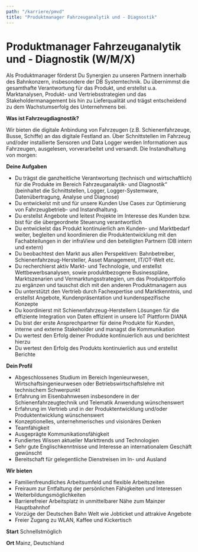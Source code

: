 ```yaml
---
path: "/karriere/pmvd"
title: "Produktmanager Fahrzeuganalytik und - Diagnostik"
---
```


# Produktmanager Fahrzeuganalytik und - Diagnostik (W/M/X)

Als Produktmanager förderst Du Synergien zu unseren Partnern innerhalb des Bahnkonzern, insbesondere der DB Systemtechnik. Du übernimmst die gesamthafte Verantwortung für das Produkt, und erstellst u.a. Marktanalysen, Produkt- und Vertriebsstrategien und das Stakeholdermanagement bis hin zu Lieferqualität und trägst entscheidend zu dem Wachstumserfolg des Unternehmens bei. 

**Was ist Fahrzeugdiagnostik?**

Wir bieten die digitale Anbindung von Fahrzeugen (z.B. Schienenfahrzeuge, Busse, Schiffe) an das digitale Festland an. Über Schnittstellen im Fahrzeug und/oder installierte Sensoren und Data Logger werden Informationen aus Fahrzeugen, ausgelesen, vorverarbeitet und versandt. 
Die Instandhaltung von morgen: 

**Deine Aufgaben**
- Du trägst die ganzheitliche Verantwortung (technisch und wirtschaftlich) für die Produkte im Bereich Fahrzeuganalytik- und Diagnostik“ (beinhaltet die Schnittstellen, Logger, Logger-Systemware, Datenübertragung, Analyse und Diagnose) 
- Du entwickelst mit und für unsere Kunden Use Cases zur Optimierung von Fahrzeugbetrieb- und Instandhaltung. 
- Du erstellst Angebote und leitest Projekte im Interesse des Kunden bzw. bist für die übergeordnete Steuerung verantwortlich
- Du entwickelst das Produkt kontinuierlich am Kunden- und Marktbedarf weiter, begleiten und koordinieren die Produktentwicklung mit den Fachabteilungen in der infraView und den beteiligten Partnern (DB intern und extern)
- Du beobachtest den Markt aus allen Perspektiven: Bahnbetreiber, Schienenfahrzeug-Hersteller, Asset Management, IT/OT-Welt etc. 
- Du recherchierst aktiv Markt- und Technologie, und erstellst Wettbewerbsanalysen, sowie produktbezogene Businesspläne, Marktszenarien und Vermarktungsstrategien, um das Produktportfolio zu ergänzen und tauschst dich mit den anderen Produktmanagern aus
- Du unterstützt den Vertrieb durch Fachexpertise und Marktkenntnis, und erstellst Angebote, Kundenpräsentation und kundenspezifische Konzepte
- Du koordinierst mit Schienenfahrzeug-Herstellern Lösungen für die effiziente Integration von Daten effizient in unsere IoT Plattform DIANA 
- Du bist der erste Ansprechpartner für deine Produkte für Kunden, interne und externe Stakeholder und managst die Kommunikation
- Du wertest den Erfolg deiner Produkte kontinuierlich aus und berichtest hierzu
- Du wertest den Erfolg des Produkts kontinuierlich aus und erstellst Berichte

**Dein Profil**
- Abgeschlossenes Studium im Bereich Ingenieurwesen, Wirtschaftsingenieurwesen oder Betriebswirtschaftslehre mit technischem Schwerpunkt
- Erfahrung im Eisenbahnwesen insbesondere in der Schienenfahrzeugtechnik und Telematik Anwendung wünschenswert                                       
- Erfahrung im Vertrieb und in der Produktentwicklung und/oder Produktentwicklung wünschenswert 
- Konzeptionelles, unternehmerisches und visionäres Denken
- Teamfähigkeit
- Ausgeprägte Kommunikationsfähigkeit
- Fundiertes Wissen aktueller Markttrends und Technologien
- Sehr gute Englischkenntnisse und Interesse an internationalem Geschäft gewünscht
- Bereitschaft für gelegentliche Dienstreisen im In- und Ausland

**Wir bieten**
- Familienfreundliches Arbeitsumfeld und flexible Arbeitszeiten
- Freiraum zur Entfaltung der persönlichen Fähigkeiten und Interessen
- Weiterbildungsmöglichkeiten
- Barrierefreier Arbeitsplatz in unmittelbarer Nähe zum Mainzer Hauptbahnhof
- Vorzüge der Deutschen Bahn Welt wie Jobticket und attrakive Angebote
- Freier Zugang zu WLAN, Kaffee und Kickertisch

**Start**
Schnellstmöglich

**Ort**
Mainz, Deutschland
